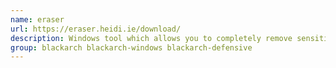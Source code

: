 ```yaml
---
name: eraser
url: https://eraser.heidi.ie/download/
description: Windows tool which allows you to completely remove sensitive data from your hard drive by overwriting it several times with carefully selected patterns.
group: blackarch blackarch-windows blackarch-defensive
---
```

